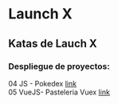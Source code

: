 # Launch X

## Katas de Lauch X

### Despliegue de proyectos:

04 JS - Pokedex [link](https://oraliahdz.github.io/LaunchX-Frontend/04%20-%20JS/index.html)   
05 VueJS- Pasteleria Vuex [link](https://illustrious-granita-a790c2.netlify.app/#/)    

